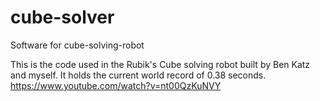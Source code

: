 # cube-solver
Software for cube-solving-robot

This is the code used in the Rubik's Cube solving robot built by Ben Katz and myself.
It holds the current world record of 0.38 seconds.
https://www.youtube.com/watch?v=nt00QzKuNVY
